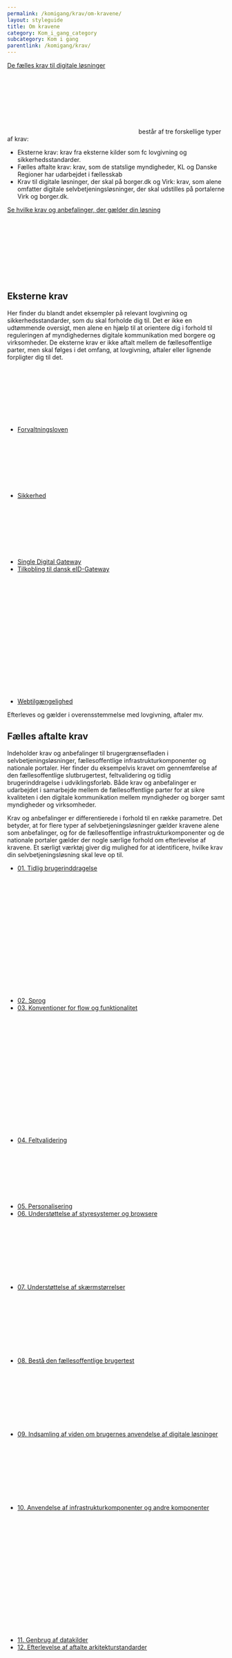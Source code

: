 ```yaml
---
permalink: /komigang/krav/om-kravene/
layout: styleguide
title: Om kravene
category: Kom_i_gang_category
subcategory: Kom i gang
parentlink: /komigang/krav/
---
```

<p><a href="https://arkitektur.digst.dk/faelles-krav-til-digitale-loesninger" class="icon-link">De fælles krav til digitale løsninger <svg class="icon-svg" focusable="false" aria-hidden="true" tabindex="-1"><use xlink:href="#open-in-new"></use></svg></a> består af tre forskellige typer af krav:</p>
<ul>
    <li>Eksterne krav: krav fra eksterne kilder som fc lovgivning og sikkerhedsstandarder.</li>
    <li>Fælles aftalte krav: krav, som de statslige myndigheder, KL og Danske Regioner har udarbejdet i fællesskab</li>
    <li>Krav til digitale løsninger, der skal på borger.dk og Virk: krav, som alene omfatter digitale selvbetjeningsløsninger, der skal udstilles på portalerne Virk og borger.dk.</li>
</ul>
<p><a href="https://arkitektur.digst.dk/faelles-krav-til-digitale-loesninger-vaerktoej-til-identifikation-af-krav" class="icon-link">Se hvilke krav og anbefalinger, der gælder din løsning<svg class="icon-svg" focusable="false" aria-hidden="true" tabindex="-1"><use xlink:href="#open-in-new"></use></svg></a></p>
<!--<h2 class="h4">Overblik</h2>-->
<h2 class="h4">Eksterne krav</h2>
<p>Her finder du blandt andet eksempler på relevant lovgivning og sikkerhedsstandarder, som du skal forholde dig til. Det er ikke en udtømmende oversigt, men alene en hjælp til at orientere dig i forhold til reguleringen af myndighedernes digitale kommunikation med borgere og virksomheder. De eksterne krav er ikke aftalt mellem de fællesoffentlige parter, men skal følges i det omfang, at lovgivning, aftaler eller lignende forpligter dig til det.</p>
<ul class="nobullet-list">
    <li><a href="https://arkitektur.digst.dk/forvaltningsloven-eksterne-kilder" class="icon-link">Forvaltningsloven<svg class="icon-svg" focusable="false" aria-hidden="true" tabindex="-1"><use xlink:href="#open-in-new"></use></svg></a></li>
    <li><a href="https://arkitektur.digst.dk/sikkerhed-eksterne-kilder" class="icon-link">Sikkerhed<svg class="icon-svg" focusable="false" aria-hidden="true" tabindex="-1"><use xlink:href="#open-in-new"></use></svg></a></li>
    <li><a href="https://arkitektur.digst.dk/single-digital-gateway-eksterne-kilder" class="icon-link">Single Digital Gateway<svg class="icon-svg" focusable="false" aria-hidden="true" tabindex="-1"><use xlink:href="#open-in-new"></use></svg></a></li>
    <li><a href="https://arkitektur.digst.dk/tilkobling-til-dansk-eid-gateway-eksterne-kilder" class="icon-link">Tilkobling til dansk eID-Gateway<svg class="icon-svg" focusable="false" aria-hidden="true" tabindex="-1"><use xlink:href="#open-in-new"></use></svg></a></li>
    <li><a href="https://arkitektur.digst.dk/webtilgaengelighed-eksterne-kilder" class="icon-link">Webtilgængelighed<svg class="icon-svg" focusable="false" aria-hidden="true" tabindex="-1"><use xlink:href="#open-in-new"></use></svg></a></li>
</ul>
<p>Efterleves og gælder i overensstemmelse med lovgivning, aftaler mv.</p>
<h2 class="h4">Fælles aftalte krav</h2>
<p>Indeholder krav og anbefalinger til brugergrænsefladen i selvbetjeningsløsninger, fællesoffentlige infrastrukturkomponenter og nationale portaler. Her finder du eksempelvis kravet om gennemførelse af den fællesoffentlige slutbrugertest, feltvalidering og tidlig brugerinddragelse i udviklingsforløb. Både krav og anbefalinger er udarbejdet i samarbejde mellem de fællesoffentlige parter for at sikre kvaliteten i den digitale kommunikation mellem myndigheder og borger samt myndigheder og virksomheder.</p>
<p>Krav og anbefalinger er differentierede i forhold til en række parametre. Det betyder, at for flere typer af selvbetjeningsløsninger gælder kravene alene som anbefalinger, og for de fællesoffentlige infrastrukturkomponenter og de nationale portaler gælder der nogle særlige forhold om efterlevelse af kravene. Et særligt værktøj giver dig mulighed for at identificere, hvilke krav din selvbetjeningsløsning skal leve op til.</p>
<ul class="nobullet-list">
    <li><a href="https://arkitektur.digst.dk/01-tidlig-brugerinddragelse-faelles-aftalt" class="icon-link">01. Tidlig brugerinddragelse<svg class="icon-svg" focusable="false" aria-hidden="true" tabindex="-1"><use xlink:href="#open-in-new"></use></svg></a></li>
    <li><a href="https://arkitektur.digst.dk/02-sprog-faelles-aftalt" class="icon-link">02. Sprog<svg class="icon-svg" focusable="false" aria-hidden="true" tabindex="-1"><use xlink:href="#open-in-new"></use></svg></a></li>
    <li><a href="https://arkitektur.digst.dk/03-konventioner-flow-og-funktionalitet-faelles-aftalt" class="icon-link">03. Konventioner for flow og funktionalitet<svg class="icon-svg" focusable="false" aria-hidden="true" tabindex="-1"><use xlink:href="#open-in-new"></use></svg></a></li>
    <li><a href="https://arkitektur.digst.dk/04-feltvalidering-faelles-aftalt" class="icon-link">04. Feltvalidering<svg class="icon-svg" focusable="false" aria-hidden="true" tabindex="-1"><use xlink:href="#open-in-new"></use></svg></a></li>
    <li><a href="https://arkitektur.digst.dk/05-personalisering-faelles-aftalt" class="icon-link">05. Personalisering<svg class="icon-svg" focusable="false" aria-hidden="true" tabindex="-1"><use xlink:href="#open-in-new"></use></svg></a></li>
    <li><a href="https://arkitektur.digst.dk/06-understoettelse-af-styresystemer-og-browsere-faelles-aftalt" class="icon-link">06. Understøttelse af styresystemer og browsere<svg class="icon-svg" focusable="false" aria-hidden="true" tabindex="-1"><use xlink:href="#open-in-new"></use></svg></a></li>
    <li><a href="https://arkitektur.digst.dk/07-understoettelse-af-skaermstoerrelser-faelles-aftalt" class="icon-link">07. Understøttelse af skærmstørrelser<svg class="icon-svg" focusable="false" aria-hidden="true" tabindex="-1"><use xlink:href="#open-in-new"></use></svg></a></li>
    <li><a href="https://arkitektur.digst.dk/08-bestaa-den-faellesoffentlige-brugertest-faelles-aftalt" class="icon-link">08. Bestå den fællesoffentlige brugertest<svg class="icon-svg" focusable="false" aria-hidden="true" tabindex="-1"><use xlink:href="#open-in-new"></use></svg></a></li>
    <li><a href="https://arkitektur.digst.dk/09-indsamling-af-viden-om-brugernes-anvendelse-af-digitale-loesninger-faelles-aftalt" class="icon-link">09. Indsamling af viden om brugernes anvendelse af digitale løsninger<svg class="icon-svg" focusable="false" aria-hidden="true" tabindex="-1"><use xlink:href="#open-in-new"></use></svg></a></li>
    <li><a href="https://arkitektur.digst.dk/10-anvendelse-af-infrastrukturkomponenter-og-andre-komponenter-faelles-aftalt" class="icon-link">10. Anvendelse af infrastrukturkomponenter og andre komponenter<svg class="icon-svg" focusable="false" aria-hidden="true" tabindex="-1"><use xlink:href="#open-in-new"></use></svg></a></li>
    <li><a href="https://arkitektur.digst.dk/11-genbrug-af-datakilder-faelles-aftalt" class="icon-link">11. Genbrug af datakilder<svg class="icon-svg" focusable="false" aria-hidden="true" tabindex="-1"><use xlink:href="#open-in-new"></use></svg></a></li>
    <li><a href="https://arkitektur.digst.dk/12-efterlevelse-af-aftalte-arkitekturstandarder-faelles-aftalt" class="icon-link">12. Efterlevelse af aftalte arkitekturstandarder<svg class="icon-svg" focusable="false" aria-hidden="true" tabindex="-1"><use xlink:href="#open-in-new"></use></svg></a></li>
</ul>
<p>Løsningens størrelse, type mv. afgør, om der er tale om et krav eller en anbefaling.<br/>Kravet gælder ved ny- og væsentlig videreudvikling af løsningerne.</p>
<h2 class="h4">Krav til digitale løsninger, der skal på Virk og borger.dk</h2>
<p>Hvis din løsning skal på Virk, borger.dk eller begge portaler, skal løsningen overholde enkle krav, som eksempelvis indebærer, at din løsning skal styles med ’Det fælles designsystem’ og i øvrigt leve op til portalernes integrationskrav. I lighed med de fælles aftalte krav kan visse løsninger i kraft af deres størrelse, målgruppe eller andre forhold være undtaget fra kravet.</p>
<ul class="nobullet-list">
    <li><a href="https://arkitektur.digst.dk/13-krav-til-loesninger-der-skal-paa-borgerdk-og-virk" class="icon-link">13. Krav til løsninger, der skal på borger.dk og Virk<svg class="icon-svg" focusable="false" aria-hidden="true" tabindex="-1"><use xlink:href="#open-in-new"></use></svg></a></li>
</ul>
<p>Efterleves og gælder for løsninger, der skal på borger.dk og Virk. Kravet gælder ved ny- og væsentlig videreudvikling af løsningerne.</p>

